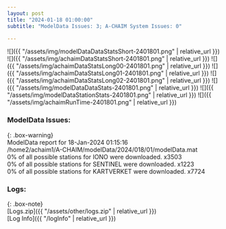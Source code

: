 ```yaml
---
layout: post
title: "2024-01-18 01:00:00"
subtitle: "ModelData Issues: 3; A-CHAIM System Issues: 0"

---
```


![]({{ "/assets/img/modelDataDataStatsShort-2401801.png" | relative_url }})
![]({{ "/assets/img/achaimDataStatsShort-2401801.png" | relative_url }})
![]({{ "/assets/img/achaimDataStatsLong00-2401801.png" | relative_url }})
![]({{ "/assets/img/achaimDataStatsLong01-2401801.png" | relative_url }})
![]({{ "/assets/img/achaimDataStatsLong02-2401801.png" | relative_url }})
![]({{ "/assets/img/modelDataDataStats-2401801.png" | relative_url }})
![]({{ "/assets/img/modelDataStationStats-2401801.png" | relative_url }})
![]({{ "/assets/img/achaimRunTime-2401801.png" | relative_url }})


### ModelData Issues:  
  
{: .box-warning}  
 ModelData report for 18-Jan-2024 01:15:16   
 /home2/achaim1/A-CHAIM/modelData/2024/018/01/modelData.mat   
 0% of all possible stations for IONO were downloaded. x3503   
 0% of all possible stations for SENTINEL were downloaded. x1223   
 0% of all possible stations for KARTVERKET were downloaded. x7724   
  


### Logs:  
  
{: .box-note}  
[Logs.zip]({{ "/assets/other/logs.zip" | relative_url }})  
[Log Info]({{ "/logInfo" | relative_url }})  
